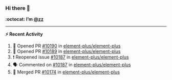 ### Hi there 👋

**:octocat: I’m [@zz](https://github.com/holazz)**

---

**:zap: Recent Activity**

<!--START_SECTION:activity-->
1. 💪 Opened PR [#10190](https://github.com/element-plus/element-plus/pull/10190) in [element-plus/element-plus](https://github.com/element-plus/element-plus)
2. 💪 Opened PR [#10189](https://github.com/element-plus/element-plus/pull/10189) in [element-plus/element-plus](https://github.com/element-plus/element-plus)
3. ❗️ Reopened issue [#10187](https://github.com/element-plus/element-plus/issues/10187) in [element-plus/element-plus](https://github.com/element-plus/element-plus)
4. 🗣 Commented on [#10187](https://github.com/element-plus/element-plus/issues/10187) in [element-plus/element-plus](https://github.com/element-plus/element-plus)
5. 🎉 Merged PR [#10174](https://github.com/element-plus/element-plus/pull/10174) in [element-plus/element-plus](https://github.com/element-plus/element-plus)
<!--END_SECTION:activity-->
